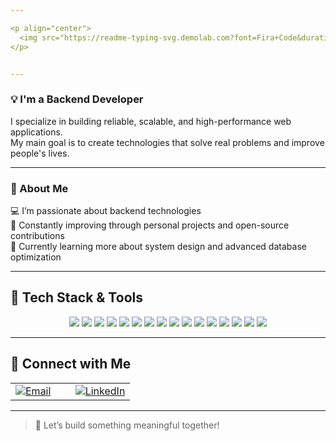 ```yaml
---

<p align="center">
  <img src="https://readme-typing-svg.demolab.com?font=Fira+Code&duration=3000&pause=1000&center=true&width=435&lines=Hi+%F0%9F%91%8B+I'm+Emily!;Backend+Developer+%F0%9F%92%BB;Lifelong+Learner+%F0%9F%93%9A;Open+to+collaboration+%F0%9F%92%A1" alt="Typing SVG" />
</p>


---
```


### 💡 I'm a Backend Developer
I specialize in building reliable, scalable, and high-performance web applications.  
My main goal is to create technologies that solve real problems and improve people's lives.

---

### 🧠 About Me

💻 I’m passionate about backend technologies  
🚀 Constantly improving through personal projects and open-source contributions  
🌱 Currently learning more about system design and advanced database optimization  

---

## 🚀 Tech Stack & Tools

<div align="center">

<!-- Row 1 -->
<img src="https://img.shields.io/badge/HTML5-E34F26?style=for-the-badge&logo=html5&logoColor=white"/>
<img src="https://img.shields.io/badge/CSS3-1572B6?style=for-the-badge&logo=css3&logoColor=white"/>
<img src="https://img.shields.io/badge/JavaScript-F7DF1E?style=for-the-badge&logo=javascript&logoColor=black"/>
<img src="https://img.shields.io/badge/TypeScript-3178C6?style=for-the-badge&logo=typescript&logoColor=white"/>

<!-- Row 2 -->
<img src="https://img.shields.io/badge/Node.js-339933?style=for-the-badge&logo=nodedotjs&logoColor=white"/>
<img src="https://img.shields.io/badge/NestJS-E0234E?style=for-the-badge&logo=nestjs&logoColor=white"/>
<img src="https://img.shields.io/badge/Express.js-000000?style=for-the-badge&logo=express&logoColor=white"/>
<img src="https://img.shields.io/badge/GraphQL-E10098?style=for-the-badge&logo=graphql&logoColor=white"/>

<!-- Row 3 -->
<img src="https://img.shields.io/badge/MongoDB-4EA94B?style=for-the-badge&logo=mongodb&logoColor=white"/>
<img src="https://img.shields.io/badge/PostgreSQL-336791?style=for-the-badge&logo=postgresql&logoColor=white"/>
<img src="https://img.shields.io/badge/MySQL-00758F?style=for-the-badge&logo=mysql&logoColor=white"/>
<img src="https://img.shields.io/badge/SQLite-003B57?style=for-the-badge&logo=sqlite&logoColor=white"/>

<!-- Row 4 -->
<img src="https://img.shields.io/badge/Docker-2496ED?style=for-the-badge&logo=docker&logoColor=white"/>
<img src="https://img.shields.io/badge/Postman-FF6C37?style=for-the-badge&logo=postman&logoColor=white"/>
<img src="https://img.shields.io/badge/Swagger-85EA2D?style=for-the-badge&logo=swagger&logoColor=black"/>
<img src="https://img.shields.io/badge/Git-F05032?style=for-the-badge&logo=git&logoColor=white"/>

</div>

---

## 🤝 Connect with Me

<div align="center"> <table width="100%"> <tr> <td align="left" width="50%"> <a href="mailto:emiliiagrab@gmail.com" target="_blank"> <img src="https://img.shields.io/badge/Email-D14836?style=for-the-badge&logo=gmail&logoColor=white" alt="Email" /> </a> </td> <td align="right" width="50%"> <a href="https://www.linkedin.com/in/emilia-g-525304321/" target="_blank"> <img src="https://img.shields.io/badge/LinkedIn-0A66C2?style=for-the-badge&logo=linkedin&logoColor=white" alt="LinkedIn" /> </a> </td> </tr> </table> </div>

---

> 🎯 Let’s build something meaningful together!
